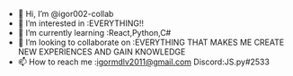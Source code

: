 - 👋 Hi, I’m @igor002-collab
- 👀 I’m interested in :EVERYTHING!!
- 🌱 I’m currently learning :React,Python,C#
- 💞️ I’m looking to collaborate on :EVERYTHING THAT MAKES ME CREATE NEW EXPERIENCES AND GAIN KNOWLEDGE
- 📫 How to reach me :igormdlv2011@gmail.com Discord:JS.py#2533
